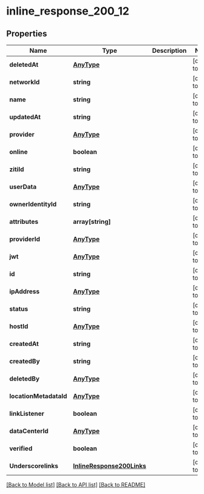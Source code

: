 # inline_response_200_12

## Properties
Name | Type | Description | Notes
------------ | ------------- | ------------- | -------------
**deletedAt** | [**AnyType**](.md) |  | [default to null]
**networkId** | **string** |  | [default to null]
**name** | **string** |  | [default to null]
**updatedAt** | **string** |  | [default to null]
**provider** | [**AnyType**](.md) |  | [default to null]
**online** | **boolean** |  | [default to null]
**zitiId** | **string** |  | [default to null]
**userData** | [**AnyType**](.md) |  | [default to null]
**ownerIdentityId** | **string** |  | [default to null]
**attributes** | **array[string]** |  | [default to null]
**providerId** | [**AnyType**](.md) |  | [default to null]
**jwt** | [**AnyType**](.md) |  | [default to null]
**id** | **string** |  | [default to null]
**ipAddress** | [**AnyType**](.md) |  | [default to null]
**status** | **string** |  | [default to null]
**hostId** | [**AnyType**](.md) |  | [default to null]
**createdAt** | **string** |  | [default to null]
**createdBy** | **string** |  | [default to null]
**deletedBy** | [**AnyType**](.md) |  | [default to null]
**locationMetadataId** | [**AnyType**](.md) |  | [default to null]
**linkListener** | **boolean** |  | [default to null]
**dataCenterId** | [**AnyType**](.md) |  | [default to null]
**verified** | **boolean** |  | [default to null]
**Underscorelinks** | [**InlineResponse200Links**](InlineResponse200Links.md) |  | [default to null]

[[Back to Model list]](../README.md#documentation-for-models) [[Back to API list]](../README.md#documentation-for-api-endpoints) [[Back to README]](../README.md)


